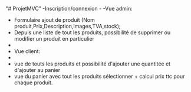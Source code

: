 "# ProjetMVC" 
-Inscription/connexion -
-Vue admin: 

- Formulaire ajout de produit (Nom produit,Prix,Description,Images,TVA,stock);
- Depuis une liste de tout les produits, possibilité de supprimer ou modifier un produit en particulier
- 
- Vue client:
- 
- vue de touts les produits et possibilité d'ajouter une quantitée et d'ajouter au panier
- vue du panier avec tout les produits sélectionner + calcul prix ttc pour chaque produit.
